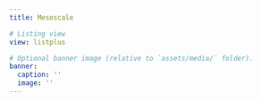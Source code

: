 ```yaml
---
title: Mesoscale

# Listing view
view: listplus

# Optional banner image (relative to `assets/media/` folder).
banner:
  caption: ''
  image: ''
---
```


